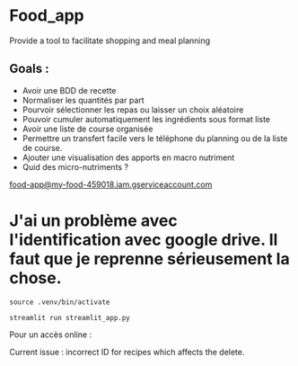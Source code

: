 # Food_app

Provide a tool to facilitate shopping and meal planning

## Goals :

* Avoir une BDD de recette 
* Normaliser les quantités par part
* Pourvoir sélectionner les repas ou laisser un choix aléatoire
* Pouvoir cumuler automatiquement les ingrédients sous format liste
* Avoir une liste de course organisée
* Permettre un transfert facile vers le téléphone du planning ou de la liste de course.
* Ajouter une visualisation des apports en macro nutriment
* Quid des micro-nutriments ?



food-app@my-food-459018.iam.gserviceaccount.com



# J'ai un problème avec l'identification avec google drive. Il faut que je reprenne sérieusement la chose.


```
source .venv/bin/activate

streamlit run streamlit_app.py
```


Pour un accès online :



Current issue : 
incorrect ID for recipes which affects the delete.